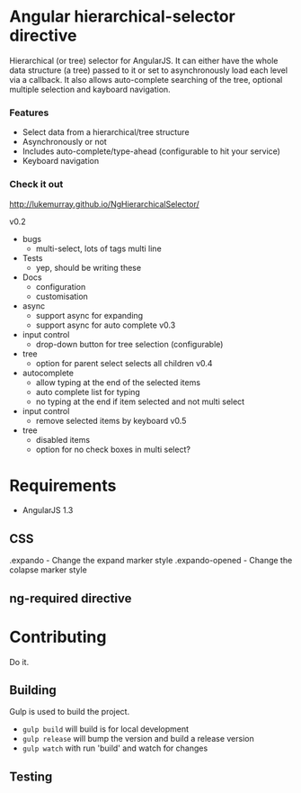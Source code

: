 Angular hierarchical-selector directive
=======================================

Hierarchical (or tree) selector for AngularJS. It can either have the whole data structure (a tree) passed to it or set to asynchronously load each level via a callback. It also allows auto-complete searching of the tree, optional multiple selection and kayboard navigation.

### Features
- Select data from a hierarchical/tree structure
- Asynchronously or not
- Includes auto-complete/type-ahead (configurable to hit your service)
- Keyboard navigation

### Check it out
http://lukemurray.github.io/NgHierarchicalSelector/

v0.2
- bugs
  - multi-select, lots of tags multi line
- Tests
  - yep, should be writing these
- Docs
  - configuration
  - customisation
- async
  - support async for expanding
  - support async for auto complete
v0.3
- input control
  - drop-down button for tree selection (configurable)  
- tree
  - option for parent select selects all children
v0.4
- autocomplete
  - allow typing at the end of the selected items
  - auto complete list for typing
  - no typing at the end if item selected and not multi select
- input control
  - remove selected items by keyboard
v0.5
- tree
  - disabled items
  - option for no check boxes in multi select?

# Requirements
- AngularJS 1.3

## CSS
.expando - Change the expand marker style
.expando-opened - Change the colapse marker style

## ng-required directive

# Contributing
Do it.

## Building
Gulp is used to build the project.
- `gulp build` will build is for local development
- `gulp release` will bump the version and build a release version
- `gulp watch` with run 'build' and watch for changes

## Testing
